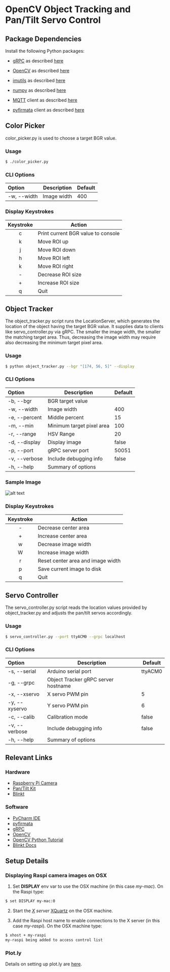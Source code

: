 # OpenCV Object Tracking and Pan/Tilt Servo Control

## Package Dependencies

Install the following Python packages: 

* [gRPC](http://www.grpc.io/docs/guides/index.html) 
as described [here](http://www.athenian-robotics.org/grpc/)

* [OpenCV](http://opencv.org) 
as described [here](http://www.athenian-robotics.org/opencv/)

* [imutils](https://github.com/jrosebr1/imutils)
as described [here](http://www.athenian-robotics.org/imutils/)

* [numpy](http://www.numpy.org)
as described [here](http://www.athenian-robotics.org/numpy/)

* [MQTT](http://mqtt.org) client 
as described [here](http://www.athenian-robotics.org/mqtt-client/)

* [pyfirmata](https://github.com/tino/pyFirmata) client 
as described [here]()

## Color Picker 

color_picker.py is used to choose a target BGR value.

### Usage 

```bash
$ ./color_picker.py 
```

### CLI Options

| Option         | Description                                        | Default |
|:---------------|----------------------------------------------------|---------|
| -w, --width    | Image width                                        | 400     |

### Display Keystrokes

| Keystroke  | Action                                             |
|:----------:|----------------------------------------------------|
| c          | Print current BGR value to console                 |
| k          | Move ROI up                                        |
| j          | Move ROI down                                      |
| h          | Move ROI left                                      |
| k          | Move ROI right                                     |
| -          | Decrease ROI size                                  |
| +          | Increase ROI size                                  |
| q          | Quit                                               |


## Object Tracker

The object_tracker.py script runs the LocationServer, which generates 
the location of the object having the target BGR value. It supplies data to 
clients like servo_controller.py via gRPC. The smaller the image width, the smaller 
the matching target area. Thus, decreasing the image width may require also 
decreasing the minimum target pixel area.

### Usage 

```bash
$ python object_tracker.py --bgr "[174, 56, 5]" --display 
```

### CLI Options

| Option         | Description                                        | Default |
|:---------------|----------------------------------------------------|---------|
| -b, --bgr      | BGR target value                                   |         |
| -w, --width    | Image width                                        | 400     |
| -e, --percent  | Middle percent                                     | 15      |
| -m, --min      | Minimum target pixel area                          | 100     |
| -r, --range    | HSV Range                                          | 20      |
| -d, --display  | Display image                                      | false   |
| -p, --port     | gRPC server port                                   | 50051   |
| -v, --verbose  | Include debugging info                             | false   |
| -h, --help     | Summary of options                                 |         |


### Sample Image

![alt text](https://github.com/pambrose/opencv_object_tracking/raw/master/docs/target_img.png "Object Tracking")


### Display Keystrokes

| Keystroke  | Action                                             |
|:----------:|----------------------------------------------------|
| -          | Decrease center area                               |
| +          | Increase center area                               |
| w          | Decrease image width                               |
| W          | Increase image width                               |
| r          | Reset center area and image width                  |
| p          | Save current image to disk                         |
| q          | Quit                                               |


## Servo Controller

The servo_controller.py script reads the location values provided by object_tracker.py
and adjusts the pan/tilt servos accordingly.

### Usage 

```bash
$ servo_controller.py --port ttyACM0 --grpc localhost
```

### CLI Options

| Option         | Description                                        | Default |
|:---------------|----------------------------------------------------|---------|
| -s, --serial   | Arduino serial port                                | ttyACM0 |
| -g, --grpc     | Object Tracker gRPC server hostname                |         |
| -x, --xservo   | X servo PWM pin                                    | 5       |
| -y, --xyservo  | Y servo PWM pin                                    | 6       |
| -c, --calib    | Calibration mode                                   | false   |
| -v, --verbose  | Include debugging info                             | false   |
| -h, --help     | Summary of options                                 |         |



## Relevant Links

### Hardware
* [Raspberry Pi Camera](https://www.adafruit.com/products/3099)
* [Pan/Tilt Kit](https://www.adafruit.com/product/1967)
* [Blinkt](https://www.adafruit.com/products/3195)

### Software
* [PyCharm IDE](https://www.jetbrains.com/pycharm/)
* [pyfirmata](https://github.com/tino/pyFirmata)
* [gRPC](http://www.grpc.io/docs/tutorials/basic/python.html)
* [OpenCV](https://github.com/opencv/opencv)
* [OpenCV Python Tutorial](http://docs.opencv.org/3.0-beta/doc/py_tutorials/py_tutorials.html)
* [Blinkt Docs](http://docs.pimoroni.com/blinkt/)


## Setup Details

### Displaying Raspi camera images on OSX

1) Set **DISPLAY** env var to use the OSX machine (in this case *my-mac*). 
On the Raspi type:
```bash
$ set DISPLAY my-mac:0
```

2) Start the *[X](https://en.wikipedia.org/wiki/X_Window_System) server* 
[XQuartz](https://www.xquartz.org) on the OSX machine.

3) Add the Raspi host name to enable connections to the X server (in this case *my-raspi*). 
On the OSX machine type:
```bash
$ xhost + my-raspi
my-raspi being added to access control list
```

### Plot.ly

Details on setting up plot.ly are 
[here](http://www.athenian-robotics.org/site/plotly/).
